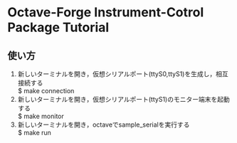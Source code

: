 # Octave-Forge Instrument-Cotrol Package Tutorial

## 使い方  
1. 新しいターミナルを開き，仮想シリアルポート(ttyS0,ttyS1)を生成し，相互接続する  
    $ make connection
2. 新しいターミナルを開き，仮想シリアルポート(ttyS1)のモニター端末を起動する  
    $ make monitor
3. 新しいターミナルを開き，octaveでsample_serialを実行する  
    $ make run

